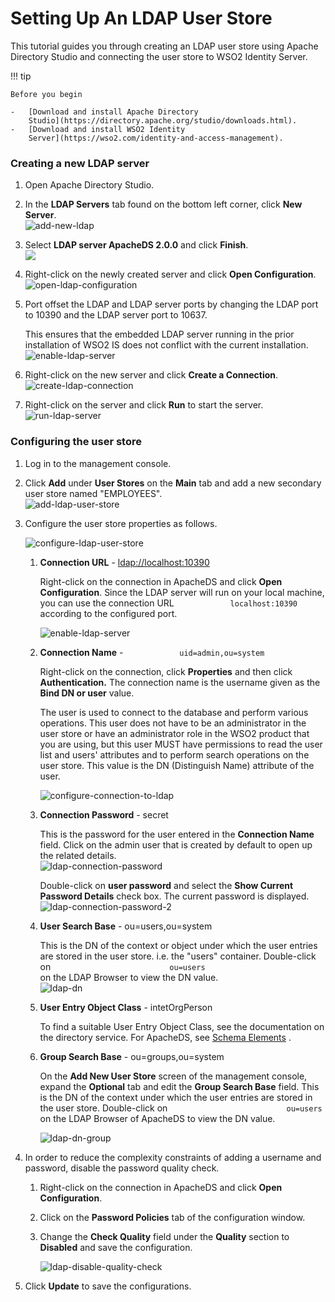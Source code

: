 # Setting Up An LDAP User Store

This tutorial guides you through creating an LDAP user store using
Apache Directory Studio and connecting the user store to WSO2 Identity
Server.

!!! tip
    
    Before you begin
    
    -   [Download and install Apache Directory
        Studio](https://directory.apache.org/studio/downloads.html).
    -   [Download and install WSO2 Identity
        Server](https://wso2.com/identity-and-access-management).
    

### Creating a new LDAP server

1.  Open Apache Directory Studio.
2.  In the **LDAP Servers** tab found on the bottom left corner, click
    **New Server**.  
    ![add-new-ldap](../../assets/img/tutorials/add-new-ldap.png)
3.  Select **LDAP server ApacheDS 2.0.0** and click **Finish**.  
    ![](../../assets/img/tutorials/add-new-ldap-2.png)
4.  Right-click on the newly created server and click **Open
    Configuration**.  
    ![open-ldap-configuration](../../assets/img/tutorials/open-ldap-configuration.png)

5.  Port offset the LDAP and LDAP server ports by changing the LDAP port
    to 10390 and the LDAP server port to 10637. 
    
    This ensures that the
    embedded LDAP server running in the prior installation of WSO2 IS
    does not conflict with the current installation.  
    ![enable-ldap-server](../../assets/img/tutorials/enable-ldap-server.png)

6.  Right-click on the new server and click **Create a Connection**.  
    ![create-ldap-connection](../../assets/img/tutorials/create-ldap-connection.png)
7.  Right-click on the server and click **Run** to start the server.   
    ![run-ldap-server](../../assets/img/tutorials/run-ldap-server.png)

### Configuring the user store

1.  Log in to the management console.
2.  Click **Add** under **User Stores** on the **Main** tab and add a
    new secondary user store named "EMPLOYEES".  
    ![add-ldap-user-store](../../assets/img/tutorials/add-ldap-user-store.png)

3.  Configure the user store properties as follows.

    ![configure-ldap-user-store](../../assets/img/tutorials/configure-ldap-user-store.png)

    1.  **Connection URL** - <ldap://localhost:10390> 
        
        Right-click on the connection in ApacheDS and click **Open
        Configuration**. Since the LDAP server will run on your local
        machine, you can use the connection URL
        `             localhost:10390            ` according to the
        configured port.

        ![enable-ldap-server](../../assets/img/tutorials/enable-ldap-server.png)
        

    2.  **Connection Name** -
        `             uid=admin,ou=system            `  
        
        Right-click on the connection, click **Properties** and then
        click **Authentication.** The connection name is the username
        given as the **Bind DN or user** value.  

        The user is used to connect to the database and perform various
        operations. This user does not have to be an administrator in
        the user store or have an administrator role in the WSO2 product
        that you are using, but this user MUST have permissions to read
        the user list and users' attributes and to perform search
        operations on the user store. This value is the DN (Distinguish
        Name) attribute of the user.

        ![configure-connection-to-ldap](../../assets/img/tutorials/configure-connection-to-ldap.png)

    3.  **Connection Password** - secret  
        
        This is the password for the user entered in the **Connection
        Name** field. Click on the admin user that is created by default
        to open up the related details.  
        ![ldap-connection-password](../../assets/img/tutorials/ldap-connection-password.png)

        Double-click on **user password** and select the **Show Current
        Password Details** check box. The current password is
        displayed.  
        ![ldap-connection-password-2](../../assets/img/tutorials/ldap-connection-password-2.png)

    4.  **User Search Base** - ou=users,ou=system  
        
        This is the DN of the context or object under which the user
        entries are stored in the user store. i.e. the "users"
        container. Double-click on
        `                           ou=users                         `
        on the LDAP Browser to view the DN value.  
        ![ldap-dn](../../assets/img/tutorials/ldap-dn.png)

    5.  **User Entry Object Class** - intetOrgPerson  
        
        To find a suitable User Entry Object Class, see the
        documentation on the directory service. For ApacheDS, see
        [Schema
        Elements](https://directory.apache.org/apacheds/basic-ug/2.3.1-adding-schema-elements.html)
        .

    6.  **Group Search Base** - ou=groups,ou=system  
        
        On the **Add New User Store** screen of the management console,
        expand the **Optional** tab and edit the **Group Search Base**
        field. This is the DN of the context under which the user
        entries are stored in the user store. Double-click on
        `                           ou=users                         `
        on the LDAP Browser of ApacheDS to view the DN value.

        ![ldap-dn-group](../../assets/img/tutorials/ldap-dn-group.png)

4.  In order to reduce the complexity constraints of adding a username
    and password, disable the password quality check.

    1.  Right-click on the connection in ApacheDS and click **Open
        Configuration**.

    2.  Click on the **Password Policies** tab of the configuration
        window.

    3.  Change the **Check Quality** field under the **Quality** section
        to **Disabled** and save the configuration.

        ![ldap-disable-quality-check](../../assets/img/tutorials/ldap-disable-quality-check.png)

5.  Click **Update** to save the configurations.

